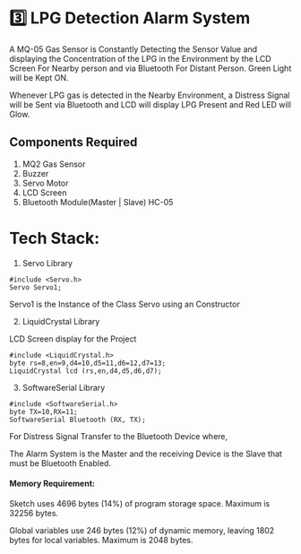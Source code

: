 # 3️⃣ LPG Detection Alarm System

A MQ-05 Gas Sensor is Constantly Detecting the Sensor Value and displaying the Concentration of the LPG in the Environment by the LCD Screen For Nearby person and via Bluetooth For Distant Person.
Green Light will be Kept ON.

Whenever LPG gas is detected in the Nearby Environment, a Distress Signal will be Sent via Bluetooth and LCD will display LPG Present and Red LED will Glow. 

## Components Required
1. MQ2 Gas Sensor
2. Buzzer
3. Servo Motor
4. LCD Screen 
5. Bluetooth Module(Master | Slave) HC-05

# Tech Stack:
1. Servo Library
```Terminal
#include <Servo.h>
Servo Servo1;            
```
Servo1 is the Instance of the Class Servo using an Constructor

2. LiquidCrystal Library

LCD Screen display for the Project
```terminal
#include <LiquidCrystal.h>
byte rs=8,en=9,d4=10,d5=11,d6=12,d7=13;
LiquidCrystal lcd (rs,en,d4,d5,d6,d7);
```

3. SoftwareSerial Library
```terminal
#include <SoftwareSerial.h>
byte TX=10,RX=11;
SoftwareSerial Bluetooth (RX, TX);
```
For Distress Signal Transfer to the Bluetooth Device where,

The Alarm System is the Master and the receiving Device is the Slave that must be Bluetooth Enabled.

#### Memory Requirement:
Sketch uses 4696 bytes (14%) of program storage space. Maximum is 32256 bytes.

Global variables use 246 bytes (12%) of dynamic memory, leaving 1802 bytes for local variables. Maximum is 2048 bytes.